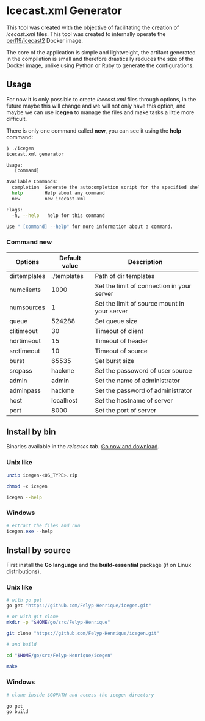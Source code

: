 # Icecast.xml Generator

This tool was created with the objective of facilitating the creation of *icecast.xml* files. This tool was created to internally operate the [perl19/icecast2](https://github.com/Felyp-Henrique/icecast2-docker) Docker image. 

The core of the application is simple and lightweight, the artifact generated in the compilation is small and therefore drastically reduces the size of the Docker image, unlike using Python or Ruby to generate the configurations. 

## Usage

For now it is only possible to create *icecast.xml* files through options, in the future maybe this will change and we will not only have this option, and maybe we can use **icegen** to manage the files and make tasks a little more difficult.

There is only one command called **new**, you can see it using the **help** command:

```bash
$ ./icegen 
icecast.xml generator

Usage:
   [command]

Available Commands:
  completion  Generate the autocompletion script for the specified shell
  help        Help about any command
  new         new icecast.xml

Flags:
  -h, --help   help for this command

Use " [command] --help" for more information about a command.

```

### Command **new**

|Options        |Default value  |Description                                    |
|---------------|---------------|-----------------------------------------------|
|dirtemplates   |./templates    |Path of dir templates                          |
|numclients     |1000           |Set the limit of connection in your server     |
|numsources     |1              |Set the limit of source mount in your server   |
|queue          |524288         |Set queue size                                 |
|clitimeout     |30             |Timeout of client                              |
|hdrtimeout     |15             |Timeout of header                              |
|srctimeout     |10             |Timeout of source                              |
|burst          |65535          |Set burst size                                 |
|srcpass        |hackme         |Set the passoword of user source               |
|admin          |admin          |Set the name of administrator                  |
|adminpass      |hackme         |Set the password of administrator              |
|host           |localhost      |Set the hostname of server                     |
|port           |8000           |Set the port of server                         |

## Install by bin

Binaries available in the *releases* tab. [Go now and download](https://github.com/Felyp-Henrique/icegen/releases).

### Unix like

```bash
unzip icegen-<OS_TYPE>.zip

chmod +x icegen

icegen --help
```

### Windows

```powershell
# extract the files and run 
icegen.exe --help
```

## Install by source

First install the **Go language** and the **build-essential** package (if on Linux distributions). 

### Unix like

```bash
# with go get
go get "https://github.com/Felyp-Henrique/icegen.git"

# or with git clone
mkdir -p "$HOME/go/src/Felyp-Henrique"

git clone "https://github.com/Felyp-Henrique/icegen.git"

# and build

cd "$HOME/go/src/Felyp-Henrique/icegen"

make
```

### Windows

```powershell
# clone inside $GOPATH and access the icegen directory 

go get
go build
```

